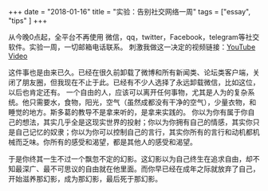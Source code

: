 +++ 
date = "2018-01-16"
title = "实验：告别社交网络一周"
tags = ["essay", "tips" ]
+++


从今晚0点起，全平台不再使用 微信，qq，twitter，Facebook，telegram等社交软件。实验一周，一切邮箱电话联系。
刺激我做这一决定的视频链接：[YouTube Video](https://www.youtube.com/watch?v=39RS3XbT2pU&feature=youtu.be)

这件事也是由来已久。已经在很久前卸载了微博和所有新闻类、论坛类客户端，关闭了朋友圈，但我现在不止于此。已经有不少人选择了永远卸载微信，比如这位，以后也肯定还有。
一个自由的人，应该可以离开任何事物，尤其是人为的复杂系统。他只需要水，食物，阳光，空气（虽然成都没有干净的空气），少量衣物，和睡觉的地方。斯多葛的教导不是拿来听的，是拿来实践的。
你以为你有属于你自己的想法，其实几乎全是这现实世界的投射；你以为你拥有自己的情感，其实你只是自己记忆的奴隶；你以为你可以控制自己的言行，其实你所有的言行和动机都机械而乏味。你所有的感受和渴望，都是其他人的感受和渴望。

于是你终其一生不过一个飘忽不定的幻影。这幻影以为自己终生在追求自由，却不知最深广、最不可思议的自由就在他里面。而你早已经在成年之际就放弃了自己，开始滋养那幻影，成为那幻影，最后死于那幻影。
